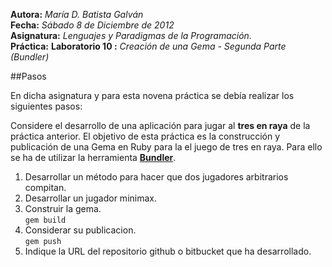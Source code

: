 **Autora:**         *María D. Batista Galván*  
**Fecha:**          *Sábado 8 de Diciembre de 2012*  
**Asignatura:**     *Lenguajes y Paradigmas de la Programación.*  
**Práctica:**       **Laboratorio 10 :** *Creación de una Gema - Segunda Parte (Bundler)*  

##Pasos

En dicha asignatura y para esta novena práctica se debía realizar los siguientes pasos:  

Considere el desarrollo de una aplicación para jugar al **tres en raya** de la práctica anterior. 
El objetivo de esta práctica es la construcción y publicación de una Gema en Ruby para la el juego de tres en raya. Para ello se ha de utilizar la herramienta **[Bundler](http://gembundler.com/)**.  
1. Desarrollar un método para hacer que dos jugadores arbitrarios compitan.  
2. Desarrollar un jugador minimax.  
3. Construir la gema.  
`gem build`  
4. Considerar su publicacion.  
`gem push`  
5. Indique la URL del repositorio github o bitbucket que ha desarrollado.  
